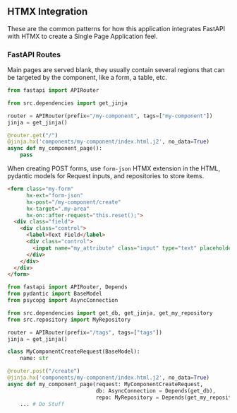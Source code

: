 ## HTMX Integration

These are the common patterns for how this application integrates FastAPI with HTMX to create a Single Page Application feel.

### FastAPI Routes

Main pages are served blank, they usually contain several regions that can be targeted by the component, like a form, a table, etc.

```python
from fastapi import APIRouter

from src.dependencies import get_jinja

router = APIRouter(prefix="/my-component", tags=["my-component"])
jinja = get_jinja()

@router.get("/")
@jinja.hx('components/my-component/index.html.j2', no_data=True)
async def my_component_page():
    pass
```

When creating POST forms, use `form-json` HTMX extension in the HTML, pydantic models for Request inputs, and repositories to store items.


```html
<form class="my-form"
      hx-ext="form-json"
      hx-post="/my-component/create"
      hx-target=".my-area"
      hx-on::after-request="this.reset();">
  <div class="field">
    <div class="control">
      <label>Text Field</label>
      <div class="control">
        <input name="my_attribute" class="input" type="text" placeholder="Name">
      </div>
    </div>
  </div>
</form>
```

```python
from fastapi import APIRouter, Depends
from pydantic import BaseModel
from psycopg import AsyncConnection

from src.dependencies import get_db, get_jinja, get_my_repository
from src.repository import MyRepository

router = APIRouter(prefix="/tags", tags=["tags"])
jinja = get_jinja()

class MyComponentCreateRequest(BaseModel):
    name: str

@router.post("/create")
@jinja.hx('components/my-component/index.html.j2', no_data=True)
async def my_component_page(request: MyComponentCreateRequest,
                            db: AsyncConnection = Depends(get_db),
                            repo: MyRepository = Depends(get_my_repository)):
    ... # Do Stuff
```
